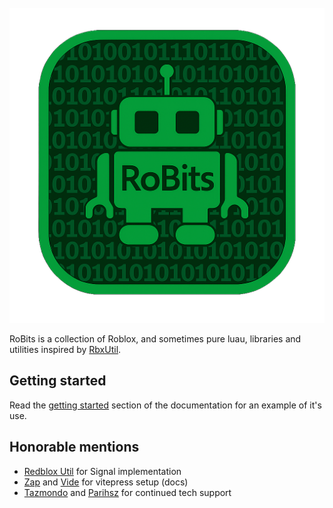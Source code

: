 <br>

<div align="center">
    <img src="/Logo.png" width="600" />
</div>

RoBits is a collection of Roblox, and sometimes pure luau, libraries and utilities inspired by [RbxUtil](https://sleitnick.github.io/RbxUtil/).

## Getting started

Read the
[getting started](https://taylorsrus.github.io/RobloxUtil/getting-started.html)
section of the documentation for an example of it's use.

## Honorable mentions

- [Redblox Util](https://github.com/red-blox/Util) for Signal implementation
- [Zap](https://zap.redblox.dev/) and [Vide](https://github.com/centau/vide) for vitepress setup (docs)
- [Tazmondo](https://github.com/Tazmondo) and [Parihsz](https://github.com/Parihsz) for continued tech support
